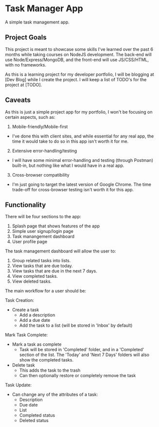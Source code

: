 # Task Manager App

A simple task management app.

## Project Goals

This project is meant to showcase some skills I've learned over the past 6 months while taking courses on NodeJS development. The back-end will use Node/Express/MongoDB, and the front-end will use JS/CSS/HTML, with no frameworks.

As this is a learning project for my developer portfolio, I will be blogging at [Dev Blog] while I create the project. I will keep a list of TODO's for the project at [TODO].

## Caveats

As this is just a simple project app for my portfolio, I won't be focusing on certain aspects, such as:

1. Mobile-friendly/Mobile-first
  - I've done this with client sites, and while essential for any real app, the time it would take to do so in this app isn't worth it for me.
2. Extensive error-handling/testing
  - I will have some minimal error-handling and testing (through Postman) built-in, but nothing like what I would have in a real app.
3. Cross-browser compatibility
  - I'm just going to target the latest version of Google Chrome. The time trade-off for cross-browser testing isn't worth it for this app.

## Functionality

There will be four sections to the app:

1. Splash page that shows features of the app
2. Simple user signup/login page
3. Task manangement dashboard
4. User profile page

The task management dashboard will allow the user to:

1. Group related tasks into lists.
2. View tasks that are due today.
3. View tasks that are due in the next 7 days.
4. View completed tasks.
5. View deleted tasks.

The main workflow for a user should be:

Task Creation:

- Create a task
  - Add a description
  - Add a due date
  - Add the task to a list (will be stored in 'Inbox' by default)

Mark Task Complete:

- Mark a task as complete
  - Task will be stored in 'Completed' folder, and in a 'Completed' section of the list. The 'Today' and 'Next 7 Days' folders will also show the completed tasks.
- Delete task
  - This adds the task to the trash
  - Can then optionally restore or completely remove the task

Task Update: 

- Can change any of the attributes of a task:
  - Description
  - Due date
  - List
  - Completed status
  - Deleted status




